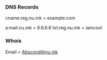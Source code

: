 ### DNS Records

cname:reg.nu.mk = example.com

a:mail.nu.mk = 6.6.6.6
txt:reg.nu.mk = iamcool
### Whois

Email = Abscond@nu.mk





